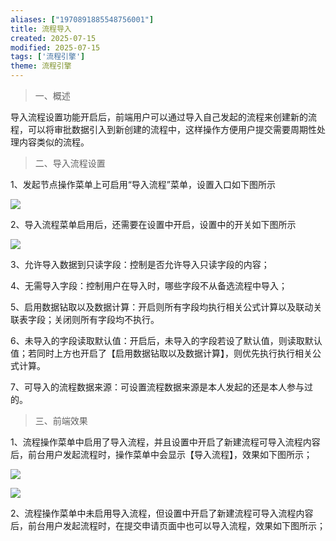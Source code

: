 ```yaml
---
aliases: ["1970891885548756001"]
title: 流程导入
created: 2025-07-15
modified: 2025-07-15
tags: ['流程引擎']
theme: 流程引擎
---
```


> 一、概述

导入流程设置功能开启后，前端用户可以通过导入自己发起的流程来创建新的流程，可以将审批数据引入到新创建的流程中，这样操作方便用户提交需要周期性处理内容类似的流程。

> 二、导入流程设置

1、发起节点操作菜单上可启用“导入流程”菜单，设置入口如下图所示

![](https://myhelpdoc.oss-cn-heyuan.aliyuncs.com/mdimages/1824498d8ef2b78cc199ebfdc76e1b13.jpg)

2、导入流程菜单启用后，还需要在设置中开启，设置中的开关如下图所示

![](https://myhelpdoc.oss-cn-heyuan.aliyuncs.com/mdimages/11bbcb5da60fddb8119ebbd99a779e10.jpg)

3、允许导入数据到只读字段：控制是否允许导入只读字段的内容；

4、无需导入字段：控制用户在导入时，哪些字段不从备选流程中导入；

5、启用数据钻取以及数据计算：开启则所有字段均执行相关公式计算以及联动关联表字段；关闭则所有字段均不执行。

6、未导入的字段读取默认值：开启后，未导入的字段若设了默认值，则读取默认值；若同时上方也开启了【启用数据钻取以及数据计算】，则优先执行执行相关公式计算。

7、可导入的流程数据来源：可设置流程数据来源是本人发起的还是本人参与过的。

> 三、前端效果

1、流程操作菜单中启用了导入流程，并且设置中开启了新建流程可导入流程内容后，前台用户发起流程时，操作菜单中会显示【导入流程】，效果如下图所示；

![](https://myhelpdoc.oss-cn-heyuan.aliyuncs.com/mdimages/36c102b27afd45920f20ee32cd0928e0.jpg)

![](https://myhelpdoc.oss-cn-heyuan.aliyuncs.com/mdimages/1db6c344d7d9dffcbd1ce42b99e7cdce.jpg)

2、流程操作菜单中未启用导入流程，但设置中开启了新建流程可导入流程内容后，前台用户发起流程时，在提交申请页面中也可以导入流程，效果如下图所示；

